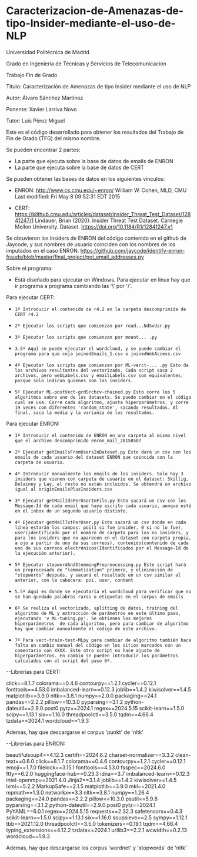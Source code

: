 # Caracterizacion-de-Amenazas-de-tipo-Insider-mediante-el-uso-de-NLP
Universidad Politécnica de Madrid

Grado en Ingeniería de Técnicas y Servicios de Telecomunicación

Trabajo Fin de Grado

Título: Caracterización de Amenazas de tipo Insider mediante el uso de NLP

Autor: Álvaro Sánchez Martínez

Ponente: Xavier Larriva Novo

Tutor: Luis Pérez Miguel

Este es el código desarrollado para obtener los resultados del Trabajo de Fin de Grado (TFG) del mismo nombre.

Se pueden encontrar 2 partes:
  -  La parte que ejecuta sobre la base de datos de emails de ENRON
  -  La parte que ejecuta sobre la base de datos de CERT

Se pueden obtener las bases de datos en los siguientes vínculos:

  -  ENRON: http://www.cs.cmu.edu/~enron/
            William W. Cohen, MLD, CMU Last modified: Fri May 8 09:52:31 EDT 2015

  -  CERT: https://kilthub.cmu.edu/articles/dataset/Insider_Threat_Test_Dataset/12841247/1
           Lindauer, Brian (2020). Insider Threat Test Dataset. Carnegie Mellon University. Dataset. https://doi.org/10.1184/R1/12841247.v1

Se obtuvieron los insiders de ENRON del código contenido en el github de Jaycode, y sus nombres de usuario coinciden con los nombres de los imputados en el caso ENRON.
https://github.com/jaycode/identify-enron-frauds/blob/master/final_project/poi_email_addresses.py


Sobre el programa:
  - Está diseñado para ejecutar en Windows. Para ejecutar en linux hay que ir programa a programa cambiando las '\\' por '/'.

  Para ejecutar CERT:
  -     1º Introducir el contenido de r4.2 en la carpeta descomprimida de CERT r4.2
  -     2º Ejecutar los scripts que comienzan por read...NdSvUsr.py
  -     3º Ejecutar los scripts que comienzan por mount... .py
  -     3.5º Aquí se puede ejecutar el wordcloud, y se puede cambiar el programa para que coja joinedEmails_1.csv o joinedWebAccess.csv
  -     4º Ejecutar los scripts que comienzan por ML-verct-... .py Esto da los archivos resultantes del vectorizado. Cada script saca 2 archivos, pero webLabels.csv y emailLabels.csv son equivalentes, porque solo indican quienes son los insiders.
  -     5º Ejecutar ML-postVect-grdSrchcv-chained.py Esto corre los 5 algoritmos sobre uno de los datasets. Se puede cambiar en el código cual se usa. Corre cada algoritmo, ajusta hiperparámetros, y corre 19 veces con diferentes 'random_state', sacando resultados. Al final, saca la media y la varianza de los resultados.


 Para ejecutar ENRON:
 -     1º Introducir el contenido de ENRON en una carpeta al mismo nivel que el archivo descomprimido enron_mail_20150507
 -     2º Ejecutar getEmailsFromUsersInDataset.py Esto dará un csv con los emails de cada usuario del dataset ENRON que coincida con la carpeta de usuario.
 -     4º Introducir manualmente los emails de los insiders. Solo hay 3 insiders que vienen con carpeta de usuario en el dataset: Skillig, Delainey y Lay, el resto no están incluidos. Se obtendrá un archivo igual al originEmailsPlusInsiders.csv 
 -     3º Ejecutar getMailIdsPerUserInFile.py Esto sacará un csv con los Message-Id de cada email que haya escrito cada usuario, aunque esté en el inbox de un segundo usuario distinto.
 -     4º Ejecutar getMailTxtPerUser.py Esto sacará un csv donde en cada línea estarán los campos: poi(1 si fue insider, 0 si no lo fue), user(identificado por el nombre de carpeta para los no insiders, y para los insiders que no aparecen en el dataset con carpeta propia, a ojo a partir de uno de sus correos), contenido(contenido de cada uno de sus correos electrónicos(Identificados por el Message-Id de la ejecución anterior).
 -     5º Ejecutar stopwordAndStemmingPrepreocessing.py Este script hará un preprocesado de "lemmatization" primero, y eliminación de "stopwords" después, y sacará el resultado en un csv similar al anterior, con la cabecera: poi, user, content
 -     5.5º Aquí es donde se ejecutaría el wordcloud para verificar que no se han quedado palabras raras o etiquetas en el corpus de emails
 -     6º Se realiza el vectorizado, splitting de datos, training del algoritmo de ML y extracción de parámetros en este último paso, ejecutando 'v ML-tuning.py'. Se obtienen los mejores hiperparámetros  de cada algoritmo, pero para cambiar de algoritmo hay que cambiar manualmente el código de este archivo.
 -     7º Para vect-train-test-MLpy para cambiar de algoritmo también hace falta un cambio manual del código en los sitios marcados con un comentario con XXXX. Este otro script no hace ajuste de hiperparámetros. En cambio se pueden introducir los parámetros calculados con el script del paso 6º.


--Librerías para CERT:

click==8.1.7
colorama==0.4.6
contourpy==1.2.1
cycler==0.12.1
fonttools==4.53.0
imbalanced-learn==0.12.3
joblib==1.4.2
kiwisolver==1.4.5
matplotlib==3.9.0
nltk==3.8.1
numpy==2.0.0
packaging==24.1
pandas==2.2.2
pillow==10.3.0
pyparsing==3.1.2
python-dateutil==2.9.0.post0
pytz==2024.1
regex==2024.5.15
scikit-learn==1.5.0
scipy==1.13.1
six==1.16.0
threadpoolctl==3.5.0
tqdm==4.66.4
tzdata==2024.1
wordcloud==1.9.3

Además, hay que descargarse el corpus 'punkt' de 'nltk'


--Librerías para ENRON:

beautifulsoup4==4.12.3
certifi==2024.6.2
charset-normalizer==3.3.2
clean-text==0.6.0
click==8.1.7
colorama==0.4.6
contourpy==1.2.1
cycler==0.12.1
emoji==1.7.0
filelock==3.15.1
fonttools==4.53.0
fsspec==2024.6.0
ftfy==6.2.0
huggingface-hub==0.23.3
idna==3.7
imbalanced-learn==0.12.3
intel-openmp==2021.4.0
Jinja2==3.1.4
joblib==1.4.2
kiwisolver==1.4.5
lxml==5.2.2
MarkupSafe==2.1.5
matplotlib==3.9.0
mkl==2021.4.0
mpmath==1.3.0
networkx==3.3
nltk==3.8.1
numpy==1.26.4
packaging==24.0
pandas==2.2.2
pillow==10.3.0
psutil==5.9.8
pyparsing==3.1.2
python-dateutil==2.9.0.post0
pytz==2024.1
PyYAML==6.0.1
regex==2024.5.15
requests==2.32.3
safetensors==0.4.3
scikit-learn==1.5.0
scipy==1.13.1
six==1.16.0
soupsieve==2.5
sympy==1.12.1
tbb==2021.12.0
threadpoolctl==3.5.0
tokenizers==0.19.1
tqdm==4.66.4
typing_extensions==4.12.2
tzdata==2024.1
urllib3==2.2.1
wcwidth==0.2.13
wordcloud==1.9.3

Además, hay que descargarse los corpus 'wordnet' y 'stopwords' de 'nltk'

